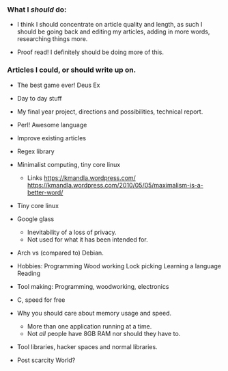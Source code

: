 ### What I *should* do:

* I think I should concentrate on article quality and length, as such I
should be going back and editing my articles, adding in more words, 
researching things more.

* Proof read! I definitely should be doing more of this.

### Articles I could, or should write up on.

* The best game ever! Deus Ex

* Day to day stuff

* My final year project, directions and possibilities, technical
report.

* Perl! Awesome language

* Improve existing articles

* Regex library

* Minimalist computing, tiny core linux
	- Links
	<https://kmandla.wordpress.com/>
	<https://kmandla.wordpress.com/2010/05/05/maximalism-is-a-better-word/>

* Tiny core linux

* Google glass
	- Inevitability of a loss of privacy.
	- Not used for what it has been intended for.

* Arch vs (compared to) Debian.

* Hobbies:
	Programming
	Wood working
	Lock picking
	Learning a language
	Reading

* Tool making:
	Programming, woodworking, electronics

* C, speed for free

* Why you should care about memory usage and speed.
	- More than one application running at a time.
	- Not *all* people have 8GB RAM nor should they
	have to.

* Tool libraries, hacker spaces and normal libraries.

* Post scarcity World?

